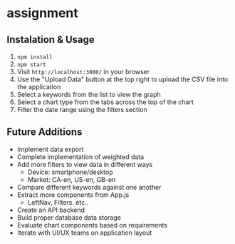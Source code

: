 # assignment


## Instalation & Usage

1. `npm install`
1. `npm start`
1. Visit `http://localhost:3000/` in your browser
1. Use the "Upload Data" button at the top right to upload the CSV file into the application
1. Select a keywords from the list to view the graph
1. Select a chart type from the tabs across the top of the chart
1. Filter the date range using the filters section

## Future Additions

* Implement data export
* Complete implementation of weighted data
* Add more filters to view data in different ways
  * Device: smartphone/desktop
  * Market: CA-en, US-en, GB-en
* Compare different keywords against one another
* Extract more components from App.js
  * LeftNav, Filters. etc..
* Create an API backend
* Build proper database data storage
* Evaluate chart components based on requirements
* Iterate with UI/UX teams on application layout
